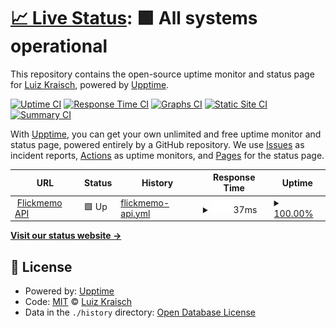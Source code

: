 # [📈 Live Status](https://LuizKraisch.github.io/flickmemo-status): <!--live status--> **🟩 All systems operational**

This repository contains the open-source uptime monitor and status page for [Luiz Kraisch](https://www.behance.net/luizkraisch), powered by [Upptime](https://github.com/upptime/upptime).

[![Uptime CI](https://github.com/LuizKraisch/flickmemo-status/workflows/Uptime%20CI/badge.svg)](https://github.com/LuizKraisch/flickmemo-status/actions?query=workflow%3A%22Uptime+CI%22)
[![Response Time CI](https://github.com/LuizKraisch/flickmemo-status/workflows/Response%20Time%20CI/badge.svg)](https://github.com/LuizKraisch/flickmemo-status/actions?query=workflow%3A%22Response+Time+CI%22)
[![Graphs CI](https://github.com/LuizKraisch/flickmemo-status/workflows/Graphs%20CI/badge.svg)](https://github.com/LuizKraisch/flickmemo-status/actions?query=workflow%3A%22Graphs+CI%22)
[![Static Site CI](https://github.com/LuizKraisch/flickmemo-status/workflows/Static%20Site%20CI/badge.svg)](https://github.com/LuizKraisch/flickmemo-status/actions?query=workflow%3A%22Static+Site+CI%22)
[![Summary CI](https://github.com/LuizKraisch/flickmemo-status/workflows/Summary%20CI/badge.svg)](https://github.com/LuizKraisch/flickmemo-status/actions?query=workflow%3A%22Summary+CI%22)

With [Upptime](https://upptime.js.org), you can get your own unlimited and free uptime monitor and status page, powered entirely by a GitHub repository. We use [Issues](https://github.com/LuizKraisch/flickmemo-status/issues) as incident reports, [Actions](https://github.com/LuizKraisch/flickmemo-status/actions) as uptime monitors, and [Pages](https://LuizKraisch.github.io/flickmemo-status) for the status page.

<!--start: status pages-->
<!-- This summary is generated by Upptime (https://github.com/upptime/upptime) -->
<!-- Do not edit this manually, your changes will be overwritten -->
<!-- prettier-ignore -->
| URL | Status | History | Response Time | Uptime |
| --- | ------ | ------- | ------------- | ------ |
| <img alt="" src="https://icons.duckduckgo.com/ip3/24.144.88.242.ico" height="13"> [Flickmemo API](http://24.144.88.242/) | 🟩 Up | [flickmemo-api.yml](https://github.com/LuizKraisch/flickmemo-status/commits/HEAD/history/flickmemo-api.yml) | <details><summary><img alt="Response time graph" src="./graphs/flickmemo-api/response-time-week.png" height="20"> 37ms</summary><br><a href="https://LuizKraisch.github.io/flickmemo-status/history/flickmemo-api"><img alt="Response time 37" src="https://img.shields.io/endpoint?url=https%3A%2F%2Fraw.githubusercontent.com%2FLuizKraisch%2Fflickmemo-status%2FHEAD%2Fapi%2Fflickmemo-api%2Fresponse-time.json"></a><br><a href="https://LuizKraisch.github.io/flickmemo-status/history/flickmemo-api"><img alt="24-hour response time 37" src="https://img.shields.io/endpoint?url=https%3A%2F%2Fraw.githubusercontent.com%2FLuizKraisch%2Fflickmemo-status%2FHEAD%2Fapi%2Fflickmemo-api%2Fresponse-time-day.json"></a><br><a href="https://LuizKraisch.github.io/flickmemo-status/history/flickmemo-api"><img alt="7-day response time 37" src="https://img.shields.io/endpoint?url=https%3A%2F%2Fraw.githubusercontent.com%2FLuizKraisch%2Fflickmemo-status%2FHEAD%2Fapi%2Fflickmemo-api%2Fresponse-time-week.json"></a><br><a href="https://LuizKraisch.github.io/flickmemo-status/history/flickmemo-api"><img alt="30-day response time 37" src="https://img.shields.io/endpoint?url=https%3A%2F%2Fraw.githubusercontent.com%2FLuizKraisch%2Fflickmemo-status%2FHEAD%2Fapi%2Fflickmemo-api%2Fresponse-time-month.json"></a><br><a href="https://LuizKraisch.github.io/flickmemo-status/history/flickmemo-api"><img alt="1-year response time 37" src="https://img.shields.io/endpoint?url=https%3A%2F%2Fraw.githubusercontent.com%2FLuizKraisch%2Fflickmemo-status%2FHEAD%2Fapi%2Fflickmemo-api%2Fresponse-time-year.json"></a></details> | <details><summary><a href="https://LuizKraisch.github.io/flickmemo-status/history/flickmemo-api">100.00%</a></summary><a href="https://LuizKraisch.github.io/flickmemo-status/history/flickmemo-api"><img alt="All-time uptime 100.00%" src="https://img.shields.io/endpoint?url=https%3A%2F%2Fraw.githubusercontent.com%2FLuizKraisch%2Fflickmemo-status%2FHEAD%2Fapi%2Fflickmemo-api%2Fuptime.json"></a><br><a href="https://LuizKraisch.github.io/flickmemo-status/history/flickmemo-api"><img alt="24-hour uptime 100.00%" src="https://img.shields.io/endpoint?url=https%3A%2F%2Fraw.githubusercontent.com%2FLuizKraisch%2Fflickmemo-status%2FHEAD%2Fapi%2Fflickmemo-api%2Fuptime-day.json"></a><br><a href="https://LuizKraisch.github.io/flickmemo-status/history/flickmemo-api"><img alt="7-day uptime 100.00%" src="https://img.shields.io/endpoint?url=https%3A%2F%2Fraw.githubusercontent.com%2FLuizKraisch%2Fflickmemo-status%2FHEAD%2Fapi%2Fflickmemo-api%2Fuptime-week.json"></a><br><a href="https://LuizKraisch.github.io/flickmemo-status/history/flickmemo-api"><img alt="30-day uptime 100.00%" src="https://img.shields.io/endpoint?url=https%3A%2F%2Fraw.githubusercontent.com%2FLuizKraisch%2Fflickmemo-status%2FHEAD%2Fapi%2Fflickmemo-api%2Fuptime-month.json"></a><br><a href="https://LuizKraisch.github.io/flickmemo-status/history/flickmemo-api"><img alt="1-year uptime 100.00%" src="https://img.shields.io/endpoint?url=https%3A%2F%2Fraw.githubusercontent.com%2FLuizKraisch%2Fflickmemo-status%2FHEAD%2Fapi%2Fflickmemo-api%2Fuptime-year.json"></a></details>

<!--end: status pages-->

[**Visit our status website →**](https://LuizKraisch.github.io/flickmemo-status)

## 📄 License

- Powered by: [Upptime](https://github.com/upptime/upptime)
- Code: [MIT](./LICENSE) © [Luiz Kraisch](https://www.behance.net/luizkraisch)
- Data in the `./history` directory: [Open Database License](https://opendatacommons.org/licenses/odbl/1-0/)
